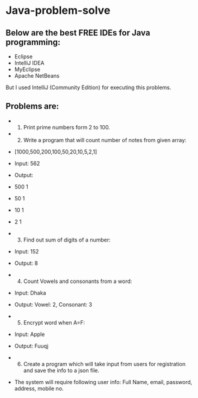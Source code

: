 # Java-problem-solve
## Below are the best FREE IDEs for Java programming:

- Eclipse
- IntelliJ IDEA
- MyEclipse
- Apache NetBeans

But I used IntelliJ (Community Edition) for executing this problems.

## Problems are:

- 1. Print prime numbers form 2 to 100.

- 2. Write a program that will count number of notes from given array:
- [1000,500,200,100,50,20,10,5,2,1]
- Input: 562
- Output:
- 500 1
- 50 1
- 10 1
- 2 1

- 3. Find out sum of digits of a number:
- Input: 152
- Output: 8
- 4. Count Vowels and consonants from a word:
- Input: Dhaka
- Output: Vowel: 2, Consonant: 3

- 5. Encrypt word when A=F:
- Input: Apple
- Output: Fuuqj

- 6. Create a program which will take input from users for registration and save the info to a json file.
- The system will require following user info: Full Name, email, password, address, mobile no.
